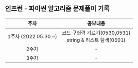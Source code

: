 ## 인프런 - 파이썬 알고리즘 문제풀이 기록

|         주차         |                           공부내용                            |
| :------------------: | :-----------------------------------------------------------: |
| 1주차 (2022.05.30 ~) | 코드 구현력 기르기(0530,0531) </br>string & 리스트 탐색(0601) |
|        2주차         |                               -                               |
|        3주차         |                               -                               |
